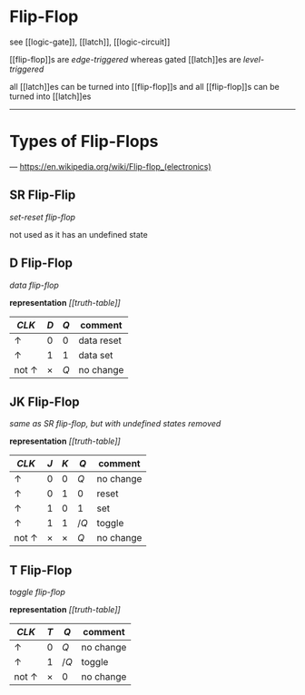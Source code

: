 # Flip-Flop

see [[logic-gate]], [[latch]], [[logic-circuit]]

[[flip-flop]]s are _edge-triggered_ whereas gated [[latch]]es are _level-triggered_

all [[latch]]es can be turned into [[flip-flop]]s and all [[flip-flop]]s can be turned into [[latch]]es

---

# Types of Flip-Flops

&mdash; <https://en.wikipedia.org/wiki/Flip-flop_(electronics)>

## SR Flip-Flip

_set-reset flip-flop_

not used as it has an undefined state

## D Flip-Flop

_data flip-flop_

**representation** _[[truth-table]]_

| $CLK$          | $D$      | $Q$ | comment    |
| -------------- | -------- | --- | ---------- |
| $\uparrow$     | 0        | 0   | data reset |
| $\uparrow$     | 1        | 1   | data set   |
| not $\uparrow$ | $\times$ | $Q$ | no change  |

## JK Flip-Flop

_same as SR flip-flop, but with undefined states removed_

**representation** _[[truth-table]]_

| $CLK$          | $J$      | $K$      | $Q$  | comment   |
| -------------- | -------- | -------- | ---- | --------- |
| $\uparrow$     | 0        | 0        | $Q$  | no change |
| $\uparrow$     | 0        | 1        | 0    | reset     |
| $\uparrow$     | 1        | 0        | 1    | set       |
| $\uparrow$     | 1        | 1        | $/Q$ | toggle    |
| not $\uparrow$ | $\times$ | $\times$ | $Q$  | no change |

## T Flip-Flop

_toggle flip-flop_

**representation** _[[truth-table]]_

| $CLK$          | $T$      | $Q$  | comment   |
| -------------- | -------- | ---- | --------- |
| $\uparrow$     | 0        | $Q$  | no change |
| $\uparrow$     | 1        | $/Q$ | toggle    |
| not $\uparrow$ | $\times$ | 0    | no change |

